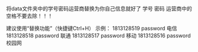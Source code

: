 将data文件夹中的学号密码运营商替换为你自己信息就好了
学号 密码 运营商中的空格不要去除！！！

建议使用“替换功能”（快捷键Ctrl+H）
示例：
1813128519 password 电信
1813128518 password 联通
1813128517 password 移动
1813128516 password 校园网

